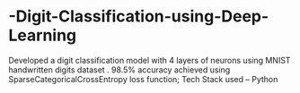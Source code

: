 # -Digit-Classification-using-Deep-Learning
Developed a digit classification model with 4 layers of neurons using MNIST handwritten digits dataset . 98.5% accuracy achieved using SparseCategoricalCrossEntropy loss function; Tech Stack used – Python
